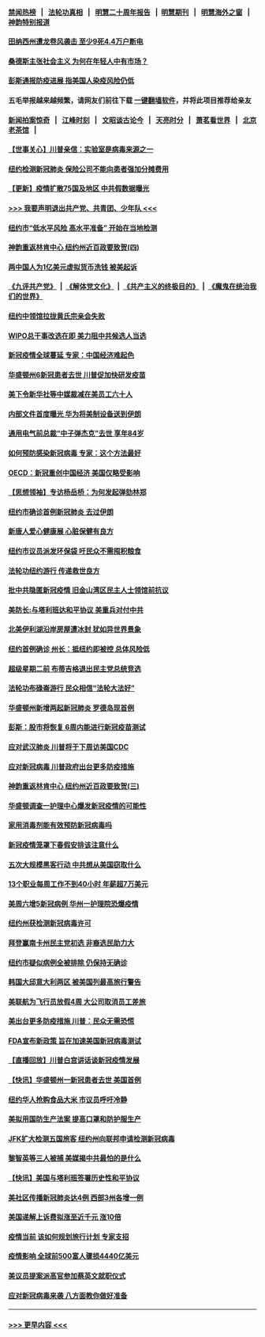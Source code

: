 #### [禁闻热榜](热点新闻.md?=0)  &nbsp;&nbsp;|&nbsp;&nbsp; [法轮功真相](https://github.com/gfw-breaker/truth/blob/master/README.md?=0) &nbsp;&nbsp;|&nbsp;&nbsp; [明慧二十周年报告](https://github.com/gfw-breaker/mh-reports/blob/master/README.md?=0) &nbsp;&nbsp;|&nbsp;&nbsp;[明慧期刊](https://github.com/gfw-breaker/mh-qikan) &nbsp;&nbsp;|&nbsp;&nbsp; [明慧海外之窗](https://github.com/gfw-breaker/mh-news/blob/master/README.md?=0) &nbsp;&nbsp;|&nbsp;&nbsp; [神韵特别报道](https://github.com/gfw-breaker/mh-news/blob/master/shenyun.md?=0)
#### [田纳西州遭龙卷风袭击 至少9死4.4万户断电](../pages/nsc412/n11912066.md?t=03040002) 
#### [桑德斯主张社会主义 为何在年轻人中有市场？](../pages/nsc412/n11911086.md?t=03040002) 
#### [彭斯通报防疫进展 指美国人染疫风险仍低](../pages/nsc412/n11910872.md?t=03040002) 
#### 五毛举报越来越频繁，请网友们前往下载 [一键翻墙软件](https://github.com/gfw-breaker/ssr-accounts)，并将此项目推荐给亲友
#### [新闻拍案惊奇](https://github.com/gfw-breaker/banned-news/blob/master/pages/link4.md) &nbsp;&nbsp;|&nbsp;&nbsp; [江峰时刻](https://github.com/gfw-breaker/banned-news/blob/master/pages/link4.md) &nbsp;&nbsp;|&nbsp;&nbsp; [文昭谈古论今](https://github.com/gfw-breaker/banned-news/blob/master/pages/link4.md) &nbsp;&nbsp;|&nbsp;&nbsp; [天亮时分](https://github.com/gfw-breaker/banned-news/blob/master/pages/link4.md) &nbsp;&nbsp;|&nbsp;&nbsp; [萧茗看世界](https://github.com/gfw-breaker/banned-news/blob/master/pages/link4.md) &nbsp;&nbsp;|&nbsp;&nbsp; [北京老茶馆](https://github.com/gfw-breaker/banned-news/blob/master/pages/link4.md) &nbsp;&nbsp;|&nbsp;&nbsp; 
#### [【世事关心】川普亲信：实验室是病毒来源之一](../pages/nsc412/n11910876.md?t=03040002) 
#### [纽约检测新冠肺炎  保险公司不能向患者强加分摊费用](../pages/nsc412/n11911167.md?t=03040002) 
#### [【更新】疫情扩散75国及地区 中共假数据曝光](../pages/nsc412/n11890652.md?t=03040002) 
#### [>>> 我要声明退出共产党、共青团、少年队 <<<](https://github.com/begood0513/goodnews/blob/master/quit/letter.md) 
#### [纽约市“低水平风险 高水平准备” 开始在当地检测](../pages/nsc412/n11911154.md?t=03040002) 
#### [神韵重返林肯中心 纽约州近百政要致贺(四)](../pages/nsc412/n11908757.md?t=03040002) 
#### [两中国人为1亿美元虚拟货币洗钱 被美起诉](../pages/nsc412/n11910880.md?t=03040002) 
#### [《九评共产党》](https://github.com/begood0513/9ping.md/blob/master/README.md) &nbsp;|&nbsp; [《解体党文化》](../../../../jtdwh.md/blob/master/README.md)  &nbsp;|&nbsp; [《共产主义的终极目的》](../../../../gczydzjmd.md/blob/master/README.md) &nbsp;|&nbsp; [《魔鬼在统治我们的世界》](../../../../mgztzwmdsj.md/blob/master/README.md) 
#### [纽约中领馆拉拢黄氏宗亲会失败](../pages/nsc412/n11910480.md?t=03040002) 
#### [WIPO总干事改选在即 美力阻中共候选人当选](../pages/nsc412/n11910464.md?t=03040002) 
#### [新冠疫情全球蔓延 专家：中国经济难起色](../pages/nsc412/n11910439.md?t=03040002) 
#### [华盛顿州6新冠患者去世 川普促加快研发疫苗](../pages/nsc412/n11910399.md?t=03040002) 
#### [美下令新华社等中媒裁减在美员工六十人](../pages/nsc412/n11910256.md?t=03040002) 
#### [内部文件首度曝光 华为将美制设备送到伊朗](../pages/nsc412/n11910211.md?t=03040002) 
#### [通用电气前总裁“中子弹杰克”去世 享年84岁](../pages/nsc412/n11910095.md?t=03040002) 
#### [如何预防感染新冠病毒 专家：这个方法最好](../pages/nsc412/n11909928.md?t=03040002) 
#### [OECD：新冠重创中国经济 美国仅略受影响](../pages/nsc412/n11910023.md?t=03040002) 
#### [【思想领袖】专访杨岳桥：为何发起弹劾林郑](../pages/nsc412/n11810919.md?t=03040002) 
#### [纽约市确诊首例新冠肺炎  去过伊朗](../pages/nsc412/n11908737.md?t=03040002) 
#### [新唐人爱心健康展  心脏保健有良方](../pages/nsc412/n11908619.md?t=03040002) 
#### [纽约市议员派发环保袋  吁民众不需囤积粮食](../pages/nsc412/n11908742.md?t=03040002) 
#### [法轮功纽约游行 传递救世良方](../pages/nsc412/n11907831.md?t=03040002) 
#### [批中共隐匿新冠疫情  旧金山湾区民主人士领馆前抗议](../pages/nsc412/n11908761.md?t=03040002) 
#### [美防长:与塔利班达和平协议 美重兵对付中共](../pages/nsc412/n11908366.md?t=03040002) 
#### [北美伊利湖沿岸房屋遭冰封 犹如异世界景象](../pages/nsc412/n11908465.md?t=03040002) 
#### [纽约首例确诊 州长：抵纽约即被控 总体风险低](../pages/nsc412/n11908143.md?t=03040002) 
#### [超级星期二前 布蒂吉格退出民主党总统竞选](../pages/nsc412/n11908156.md?t=03040002) 
#### [法轮功布碌崙游行 民众相信“法轮大法好”](../pages/nsc412/n11907645.md?t=03040002) 
#### [华盛顿州新增两起新冠肺炎 罗德岛现首例](../pages/nsc412/n11907757.md?t=03040002) 
#### [彭斯：股市将恢复 6周内能进行新冠疫苗测试](../pages/nsc412/n11907550.md?t=03040002) 
#### [应对武汉肺炎 川普将于下周访美国CDC](../pages/nsc412/n11907493.md?t=03040002) 
#### [应对新冠病毒 川普政府出台更多防疫措施](../pages/nsc412/n11907354.md?t=03040002) 
#### [神韵重返林肯中心 纽约州近百政要致贺(三)](../pages/nsc412/n11904356.md?t=03040002) 
#### [华盛顿调查一护理中心爆发新冠疫情的可能性](../pages/nsc412/n11907230.md?t=03040002) 
#### [家用消毒剂能有效预防新冠病毒吗](../pages/nsc412/n11905553.md?t=03040002) 
#### [新冠疫情笼罩下春假安排该注意什么](../pages/nsc412/n11906890.md?t=03040002) 
#### [五次大规模黑客行动 中共想从美国窃取什么](../pages/nsc412/n11899124.md?t=03040002) 
#### [13个职业每周工作不到40小时 年薪超7万美元](../pages/nsc412/n11893686.md?t=03040002) 
#### [美周六增5新冠病例 华州一护理院恐爆疫情](../pages/nsc412/n11905823.md?t=03040002) 
#### [纽约州获检测新冠病毒许可](../pages/nsc412/n11906069.md?t=03040002) 
#### [拜登赢南卡州民主党初选 非裔选民助力大](../pages/nsc412/n11905930.md?t=03040002) 
#### [纽约市疑似病例全被排除 仍保持无确诊](../pages/nsc412/n11906039.md?t=03040002) 
#### [韩国大邱意大利两区 被美国列最高旅行警告](../pages/nsc412/n11905944.md?t=03040002) 
#### [美联航为飞行员放假4周 大公司取消员工差旅](../pages/nsc412/n11905894.md?t=03040002) 
#### [美出台更多防疫措施 川普：民众无需恐慌](../pages/nsc412/n11905747.md?t=03040002) 
#### [FDA宣布新政策 旨在加速美国新冠病毒测试](../pages/nsc412/n11905693.md?t=03040002) 
#### [【直播回放】川普白宫讲话谈新冠疫情发展](../pages/nsc412/n11905588.md?t=03040002) 
#### [【快讯】华盛顿州一新冠患者去世 美国首例](../pages/nsc412/n11905571.md?t=03040002) 
#### [纽约华人抢购食品大米 市议员呼吁冷静](../pages/nsc412/n11904453.md?t=03040002) 
#### [美拟用国防生产法案 提高口罩和防护服生产](../pages/nsc412/n11905517.md?t=03040002) 
#### [JFK扩大检测五国旅客 纽约州向联邦申请检测新冠病毒](../pages/nsc412/n11905491.md?t=03040002) 
#### [黎智英等三人被捕 美媒揭中共最怕的是什么](../pages/nsc412/n11905316.md?t=03040002) 
#### [【快讯】美国与塔利班签署历史性和平协议](../pages/nsc412/n11905172.md?t=03040002) 
#### [美社区传播新冠肺炎达4例 西部3州各增一例](../pages/nsc412/n11904070.md?t=03040002) 
#### [美国递解上诉费拟涨至近千元  涨10倍](../pages/nsc412/n11904466.md?t=03040002) 
#### [疫情当前 该如何规划旅行计划 专家支招](../pages/nsc412/n11903865.md?t=03040002) 
#### [疫情影响 全球前500富人骤损4440亿美元](../pages/nsc412/n11904283.md?t=03040002) 
#### [美议员提案派高官参加蔡英文就职仪式](../pages/nsc412/n11904166.md?t=03040002) 
#### [应对新冠病毒来袭 八方面教你做好准备](../pages/nsc412/n11903736.md?t=03040002) 

----
#### [ >>> 更早内容 <<< ](../indexes/nsc412-earlier.md)
